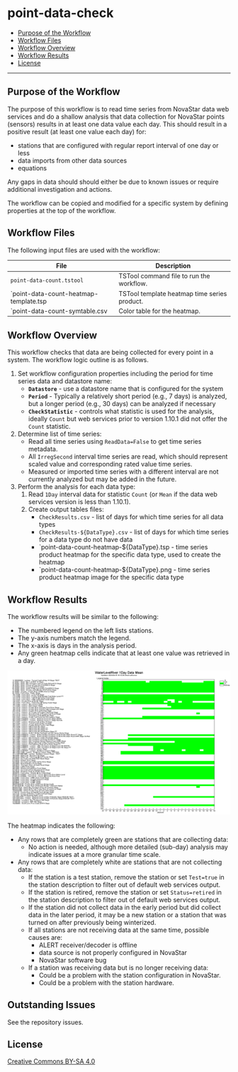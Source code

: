 # point-data-check #

*   [Purpose of the Workflow](#purpose-of-the-workflow)
*   [Workflow Files](#Workflow-files)
*   [Workflow Overview](#workflow-overview)
*   [Workflow Results](#workflow-results)
*   [License](#license)

-----------------

## Purpose of the Workflow ##

The purpose of this workflow is to read time series from NovaStar data web services
and do a shallow analysis that data collection for NovaStar points (sensors)
results in at least one data value each day.
This should result in a positive result (at least one value each day) for:

*  stations that are configured with regular report interval of one day or less
*  data imports from other data sources
*  equations

Any gaps in data should should either be due to known issues or require additional investigation and actions.

The workflow can be copied and modified for a specific system
by defining properties at the top of the workflow.

## Workflow Files ##

The following input files are used with the workflow:

| **File** | **Description** |
| -- | -- |
| `point-data-count.tstool` | TSTool command file to run the workflow. |
| `point-data-count-heatmap-template.tsp | TSTool template heatmap time series product. |
| `point-data-count-symtable.csv | Color table for the heatmap. |

## Workflow Overview ##

This workflow checks that data are being collected for every point in a system.
The workflow logic outline is as follows.

1.  Set workflow configuration properties including the period for time series data and
    datastore name:
    *   **`Datastore`** - use a datastore name that is configured for the system
    *   **`Period`** - Typically a relatively short period (e.g., 7 days) is analyzed,
        but a longer period (e.g., 30 days) can be analyzed if necessary
    *   **`CheckStatistic`** - controls what statistic is used for the analysis,
        ideally `Count` but web services prior to version 1.10.1 did not offer the `Count` statistic.
2.  Determine list of time series:
    *   Read all time series using `ReadData=False` to get time series metadata.
    *   All `IrregSecond` interval time series are read, which should represent scaled
        value and corresponding rated value time series.
    *   Measured or imported time series with a different interval are not currently analyzed
        but may be added in the future.
3.  Perform the analysis for each data type:
    1.  Read `1Day` interval data for statistic `Count` (or `Mean` if the data web services version is less than 1.10.1).
    2.  Create output tables files:
        *   `CheckResults.csv` - list of days for which time series for all data types
        *   `CheckResults-${DataType}.csv` - list of days for which time series for a data type do not have data
        *   `point-data-count-heatmap-${DataType}.tsp - time series product heatmap for the specific data type, used to create the heatmap
        *   `point-data-count-heatmap-${DataType}.png - time series product heatmap image for the specific data type

## Workflow Results ##

The workflow results will be similar to the following:

*   The numbered legend on the left lists stations.
*   The y-axis numbers match the legend.
*   The x-axis is days in the analysis period.
*   Any green heatmap cells indicate that at least one value was retrieved in a day.

![Example workflow results](doc/point-data-count-heatmap-WaterLevelRiver.png)

The heatmap indicates the following:

*   Any rows that are completely green are stations that are collecting data:
    +   No action is needed, although more detailed (sub-day) analysis may indicate issues at a more granular time scale.
*   Any rows that are completely white are stations that are not collecting data:
    +   If the station is a test station, remove the station or set `Test=true` in the station description
        to filter out of default web services output.
    +   If the station is retired, remove the station or set `Status=retired` in the station description
        to filter out of default web services output.
    +   If the station did not collect data in the early period but did collect data in the later period,
        it may be a new station or a station that was turned on after previously being winterized.
    +   If all stations are not receiving data at the same time, possible causes are:
        -   ALERT receiver/decoder is offline
        -   data source is not properly configured in NovaStar
        -   NovaStar software bug
    +   If a station was receiving data but is no longer receiving data:
        -   Could be a problem with the station configuration in NovaStar.
        -   Could be a problem with the station hardware.

## Outstanding Issues ##

See the repository issues.

## License ##

[Creative Commons BY-SA 4.0](https://creativecommons.org/licenses/by-sa/4.0/)

